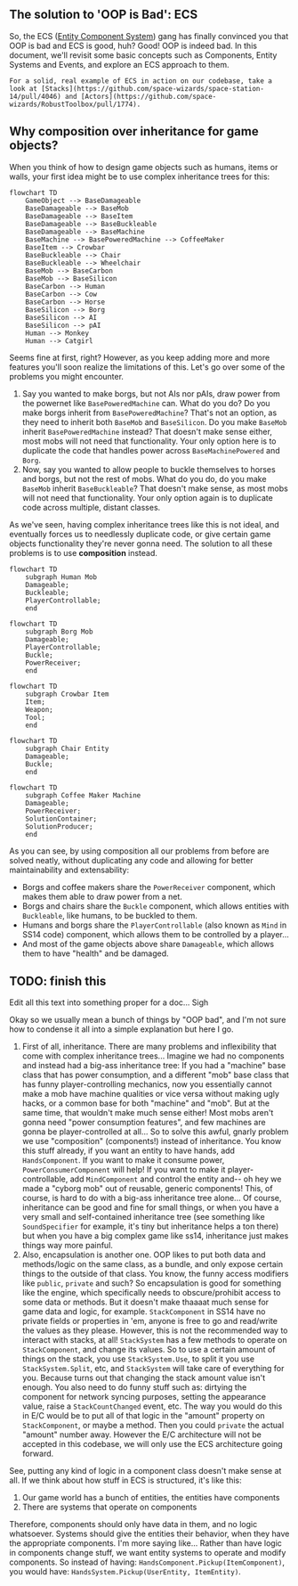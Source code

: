 ## The solution to 'OOP is Bad': ECS

So, the ECS ([Entity Component System](https://en.wikipedia.org/wiki/Entity_component_system)) gang has finally convinced you that OOP is bad and ECS is good, huh?
Good! OOP is indeed bad. In this document, we'll revisit some basic concepts such as Components, Entity Systems and Events, and explore an ECS approach to them.

```admonish info
For a solid, real example of ECS in action on our codebase, take a look at [Stacks](https://github.com/space-wizards/space-station-14/pull/4046) and [Actors](https://github.com/space-wizards/RobustToolbox/pull/1774).
```

## Why composition over inheritance for game objects?
When you think of how to design game objects such as humans, items or walls, your first idea might be to use complex inheritance trees for this:

```mermaid
flowchart TD
    GameObject --> BaseDamageable
    BaseDamageable --> BaseMob
    BaseDamageable --> BaseItem
    BaseDamageable --> BaseBuckleable
    BaseDamageable --> BaseMachine
    BaseMachine --> BasePoweredMachine --> CoffeeMaker
    BaseItem --> Crowbar
    BaseBuckleable --> Chair
    BaseBuckleable --> Wheelchair
    BaseMob --> BaseCarbon
    BaseMob --> BaseSilicon
    BaseCarbon --> Human
    BaseCarbon --> Cow
    BaseCarbon --> Horse
    BaseSilicon --> Borg
    BaseSilicon --> AI
    BaseSilicon --> pAI
    Human --> Monkey
    Human --> Catgirl
```

Seems fine at first, right?
However, as you keep adding more and more features you'll soon realize the limitations of this. Let's go over some of the problems you might encounter.

1. Say you wanted to make borgs, but not AIs nor pAIs, draw power from the powernet like `BasePoweredMachine` can.
What do you do? Do you make borgs inherit from `BasePoweredMachine`?
That's not an option, as they need to inherit both `BaseMob` and `BaseSilicon`.
Do you make `BaseMob` inherit `BasePoweredMachine` instead?
That doesn't make sense either, most mobs will not need that functionality.
Your only option here is to duplicate the code that handles power across `BaseMachinePowered` and `Borg`.
2. Now, say you wanted to allow people to buckle themselves to horses and borgs, but not the rest of mobs.
What do you do, do you make `BaseMob` inherit `BaseBuckleable`?
That doesn't make sense, as most mobs will not need that functionality.
Your only option again is to duplicate code across multiple, distant classes.

As we've seen, having complex inheritance trees like this is not ideal, and eventually forces us to needlessly duplicate code, or give certain game objects functionality they're never gonna need.
The solution to all these problems is to use **composition** instead.

```mermaid
flowchart TD
    subgraph Human Mob
    Damageable;
    Buckleable;
    PlayerControllable;
    end
```

```mermaid
flowchart TD
    subgraph Borg Mob
    Damageable;
    PlayerControllable;
    Buckle;
    PowerReceiver;
    end
```

```mermaid
flowchart TD
    subgraph Crowbar Item
    Item;
    Weapon;
    Tool;
    end
```

```mermaid
flowchart TD
    subgraph Chair Entity
    Damageable;
    Buckle;
    end
```

```mermaid
flowchart TD
    subgraph Coffee Maker Machine
    Damageable;
    PowerReceiver;
    SolutionContainer;
    SolutionProducer;
    end
```

As you can see, by using composition all our problems from before are solved neatly, without duplicating any code and allowing for better maintainability and extensability:
- Borgs and coffee makers share the `PowerReceiver` component, which makes them able to draw power from a net.
- Borgs and chairs share the `Buckle` component, which allows entities with `Buckleable`, like humans, to be buckled to them.
- Humans and borgs share the `PlayerControllable` (also known as `Mind` in SS14 code) component, which allows them to be controlled by a player...
- And most of the game objects above share `Damageable`, which allows them to have "health" and be damaged.

TODO: finish this
----

Edit all this text into something proper for a doc... Sigh

Okay so we usually mean a bunch of things by "OOP bad", and I'm not sure how to condense it all into a simple explanation but here I go.
1. First of all, inheritance. There are many problems and inflexibility that come with complex inheritance trees... Imagine we had no components and instead had a big-ass inheritance tree: If you had a "machine" base class that has power consumption, and a different "mob" base class that has funny player-controlling mechanics, now you essentially cannot make a mob have machine qualities or vice versa without making ugly hacks, or a common base for both "machine" and "mob". But at the same time, that wouldn't make much sense either! Most mobs aren't gonna need "power consumption features", and few machines are gonna be player-controlled at all... So to solve this awful, gnarly problem we use "composition" (components!) instead of inheritance. You know this stuff already, if you want an entity to have hands, add `HandsComponent`. If you want to make it consume power, `PowerConsumerComponent` will help! If you want to make it player-controllable, add `MindComponent` and control the entity and-- oh hey we made a "cyborg mob" out of reusable, generic components! This, of course, is hard to do with a big-ass inheritance tree alone... Of course, inheritance can be good and fine for small things, or when you have a very small and self-contained inheritance tree (see something like `SoundSpecifier` for example, it's tiny but inheritance helps a ton there) but when you have a big complex game like ss14, inheritance just makes things way more painful.
2. Also, encapsulation is another one. OOP likes to put both data and methods/logic on the same class, as a bundle, and only expose certain things to the outside of that class. You know, the funny access modifiers like `public`, `private` and such? So encapsulation is good for something like the engine, which specifically needs to obscure/prohibit access to some data or methods. But it doesn't make thaaaat much sense for game data and logic, for example. `StackComponent` in SS14 have no private fields or properties in 'em, anyone is free to go and read/write the values as they please. However, this is not the recommended way to interact with stacks, at all!
`StackSystem` has a few methods to operate on `StackComponent`, and change its values. So to use a certain amount of things on the stack, you use `StackSystem.Use`, to split it you use `StackSystem.Split`, etc, and `StackSystem` will take care of everything for you. Because turns out that changing the stack amount value isn't enough. You also need to do funny stuff such as: dirtying the component for network syncing purposes, setting the appearance value, raise a `StackCountChanged` event, etc.
The way you would do this in E/C would be to put all of that logic in the "amount" property on `StackComponent`, or maybe a method. Then you could `private` the actual "amount" number away. However the E/C architecture will not be accepted in this codebase, we will only use the ECS architecture going forward.

See, putting any kind of logic in a component class doesn't make sense at all. If we think about how stuff in ECS is structured, it's like this:
1. Our game world has a bunch of entities, the entities have components
2. There are systems that operate on components

Therefore, components should only have data in them, and no logic whatsoever. Systems should give the entities their behavior, when they have the appropriate components.
I'm more saying like... Rather than have logic in components change stuff, we want entity systems to operate and modify components. So instead of having:
`HandsComponent.Pickup(ItemComponent)`, you would have:
`HandsSystem.Pickup(UserEntity, ItemEntity)`.
